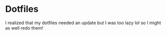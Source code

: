 # Dotfiles
I realized that my dotfiles needed an update but I was too lazy lol so I might as well redo them! 

